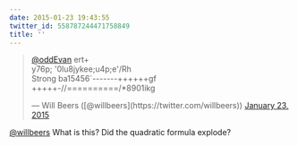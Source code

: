```yaml
---
date: 2015-01-23 19:43:55
twitter_id: 558787244471758849
title: ''
---
```


<blockquote class="twitter-tweet"><p lang="in" dir="ltr"><a href="https://twitter.com/oddEvan?ref_src=twsrc%5Etfw">@oddEvan</a> ert+<br>y76p; &#39;0lu8jykee;u4p;e&#39;/Rh<br>Strong ba15456`-------++++++gf<br>+++++-//==========/*8901ikg</p>&mdash; Will Beers ([@willbeers](https://twitter.com/willbeers)) <a href="https://twitter.com/willbeers/status/558768254957527041?ref_src=twsrc%5Etfw">January 23, 2015</a></blockquote>
<script async src="https://platform.twitter.com/widgets.js" charset="utf-8"></script>

[@willbeers](https://twitter.com/willbeers) What is this? Did the quadratic formula explode?
